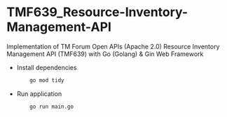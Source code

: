 # TMF639_Resource-Inventory-Management-API
Implementation of TM Forum Open APIs (Apache 2.0) Resource Inventory Management API (TMF639) with Go (Golang) & Gin Web Framework


* Install dependencies
    ```bash
        go mod tidy
    ```


* Run application
    ```bash
        go run main.go
    ```